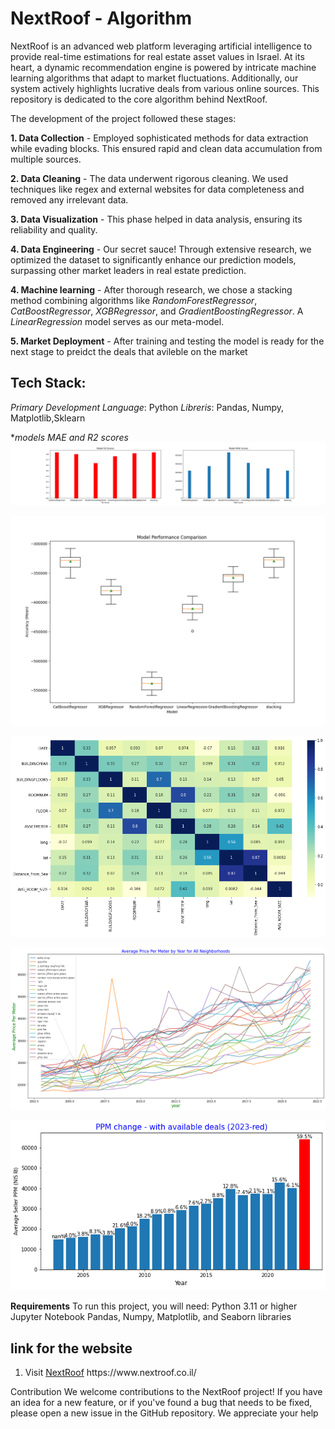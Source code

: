 # NextRoof - Algorithm 

NextRoof is an advanced web platform leveraging artificial intelligence to provide real-time estimations for real estate asset values in Israel. At its heart, a dynamic recommendation engine is powered by intricate machine learning algorithms that adapt to market fluctuations. Additionally, our system actively highlights lucrative deals from various online sources. This repository is dedicated to the core algorithm behind NextRoof.

The development of the project followed these stages:

**1. Data Collection** - Employed sophisticated methods for data extraction while evading blocks. This ensured rapid and clean data accumulation from multiple sources.

**2. Data Cleaning** - The data underwent rigorous cleaning. We used techniques like regex and external websites for data completeness and removed any irrelevant data.

**3. Data Visualization** - This phase helped in data analysis, ensuring its reliability and quality.

**4. Data Engineering** - Our secret sauce! Through extensive research, we optimized the dataset to significantly enhance our prediction models, surpassing other market leaders in real estate prediction.

**4. Machine learning** - After thorough research, we chose a stacking method combining algorithms like *RandomForestRegressor*, *CatBoostRegressor*, *XGBRegressor*, and *GradientBoostingRegressor*. A *LinearRegression* model serves as our meta-model.

**5. Market Deployment** - After training and testing the model is ready for the next stage to preidct the deals that avileble on the market




## Tech Stack:
*Primary Development Language*: Python
*Libreris*: Pandas, Numpy, Matplotlib,Sklearn 


 **models MAE and R2 scores*
 ![plt1!](img/plot_model_scores.png)

 ![plt2!](img/result_plot.png)

 
![heatmap!](img/heatmaptlv.png)


![n_prices!](img/n_prices.png)

![Yad2!](img/Yad2.png)

**Requirements**
To run this project, you will need:
Python 3.11 or higher
Jupyter Notebook
Pandas, Numpy, Matplotlib, and Seaborn libraries

## link for the website
1. Visit [NextRoof]([www.nextroof.co.il](https://www.nextroof.co.il/))  https://www.nextroof.co.il/

Contribution
We welcome contributions to the NextRoof project! If you have an idea for a new feature, or if you've found a bug that needs to be fixed, please open a new issue in the GitHub repository. We appreciate your help
